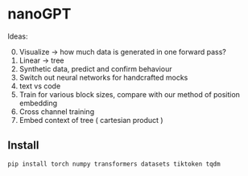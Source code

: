 # nanoGPT


Ideas:

0. Visualize -> how much data is generated in one forward pass?
1. Linear -> tree
2. Synthetic data, predict and confirm behaviour
3. Switch out neural networks for handcrafted mocks
4. text vs code
5. Train for various block sizes, compare with our method of position embedding
6. Cross channel training
7. Embed context of tree ( cartesian product )

## Install

```
pip install torch numpy transformers datasets tiktoken tqdm
```
